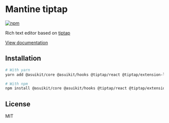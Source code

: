 # Mantine tiptap

[![npm](https://img.shields.io/npm/dm/@asuikit/dates)](https://www.npmjs.com/package/@asuikit/tiptap)

Rich text editor based on [tiptap](https://tiptap.dev/)

[View documentation](https://srcalienswap.github.io/as-uikit/)

## Installation

```bash
# With yarn
yarn add @asuikit/core @asuikit/hooks @tiptap/react @tiptap/extension-link

# With npm
npm install @asuikit/core @asuikit/hooks @tiptap/react @tiptap/extension-link
```

## License

MIT
